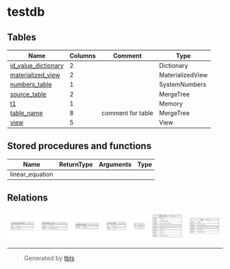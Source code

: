 # testdb

## Tables

| Name | Columns | Comment | Type |
| ---- | ------- | ------- | ---- |
| [id_value_dictionary](id_value_dictionary.md) | 2 |  | Dictionary |
| [materialized_view](materialized_view.md) | 2 |  | MaterializedView |
| [numbers_table](numbers_table.md) | 1 |  | SystemNumbers |
| [source_table](source_table.md) | 2 |  | MergeTree |
| [t1](t1.md) | 1 |  | Memory |
| [table_name](table_name.md) | 8 | comment for table | MergeTree |
| [view](view.md) | 5 |  | View |

## Stored procedures and functions

| Name | ReturnType | Arguments | Type |
| ---- | ------- | ------- | ---- |
| linear_equation |  |  |  |

## Relations

![er](schema.svg)

---

> Generated by [tbls](https://github.com/k1LoW/tbls)
